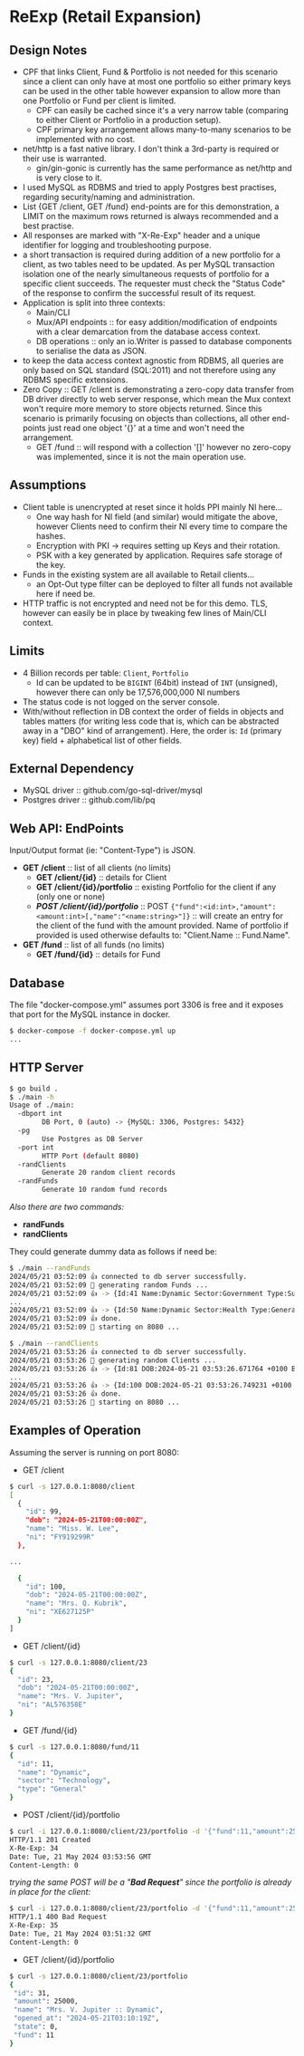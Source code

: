 # ReExp (Retail Expansion)

## Design Notes

- CPF that links Client, Fund & Portfolio is not needed for this scenario since a client can only have at most one portfolio so either primary keys can be used in the other table however expansion to allow more than one Portfolio or Fund per client is limited.
  - CPF can easily be cached since it's a very narrow table (comparing to either Client or Portfolio in a production setup).
  - CPF primary key arrangement allows many-to-many scenarios to be implemented with no cost.
- net/http is a fast native library. I don't think a 3rd-party is required or their use is warranted.
  - gin/gin-gonic is currently has the same performance as net/http and is very close to it.
- I used MySQL as RDBMS and tried to apply Postgres best practises, regarding security/naming and administration.
- List {GET /client, GET /fund} end-points are for this demonstration, a LIMIT on the maximum rows returned is always recommended and a best practise.
- All responses are marked with "X-Re-Exp" header and a unique identifier for logging and troubleshooting purpose.
- a short transaction is required during addition of a new portfolio for a client, as two tables need to be updated. As per MySQL transaction isolation one of the nearly simultaneous requests of portfolio for a specific client succeeds. The requester must check the "Status Code" of the response to confirm the successful result of its request.
- Application is split into three contexts:
  - Main/CLI
  - Mux/API endpoints :: for easy addition/modification of endpoints with a clear demarcation from the database access context.
  - DB operations :: only an io.Writer is passed to database components to serialise the data as JSON.
- to keep the data access context agnostic from RDBMS, all queries are only based on SQL standard (SQL:2011) and not therefore using any RDBMS specific extensions.
- Zero Copy :: GET /client is demonstrating a zero-copy data transfer from DB driver directly to web server response, which mean the Mux context won't require more memory to store objects returned. Since this scenario is primarily focusing on objects than collections, all other end-points just read one object '{}' at a time and won't need the arrangement.
  - GET /fund :: will respond with a collection '[]' however no zero-copy was implemented, since it is not the main operation use.

## Assumptions

- Client table is unencrypted at reset since it holds PPI mainly NI here...
  - One way hash for NI field (and similar) would mitigate the above, however Clients need to confirm their NI every time to compare the hashes.
  - Encryption with PKI -> requires setting up Keys and their rotation.
  - PSK with a key generated by application. Requires safe storage of the key.
- Funds in the existing system are all available to Retail clients...
  - an Opt-Out type filter can be deployed to filter all funds not available here if need be.
- HTTP traffic is not encrypted and need not be for this demo. TLS, however can easily be in place by tweaking few lines of Main/CLI context.

## Limits

- 4 Billion records per table: `Client`, `Portfolio`
  - Id can be updated to be `BIGINT` (64bit) instead of `INT` (unsigned), however there can only be 17,576,000,000 NI numbers
- The status code is not logged on the server console.
- With/without reflection in DB context the order of fields in objects and tables matters (for writing less code that is, which can be abstracted away in a "DBO" kind of arrangement). Here, the order is: `Id` (primary key) field + alphabetical list of other fields.

## External Dependency

- MySQL driver :: github.com/go-sql-driver/mysql
- Postgres driver :: github.com/lib/pq

## Web API: EndPoints

Input/Output format (ie: "Content-Type") is JSON.

- **GET /client** :: list of all clients (no limits)
  - **GET /client/{id}** :: details for Client
  - **GET /client/{id}/portfolio** :: existing Portfolio for the client if any (only one or none)
  - ***POST /client/{id}/portfolio*** :: POST `{"fund":<id:int>,"amount":<amount:int>[,"name":"<name:string>"]}` :: will create an entry for the client of the fund with the amount provided. Name of portfolio if provided is used otherwise defaults to: "Client.Name :: Fund.Name".
- **GET /fund** :: list of all funds (no limits)
  - **GET /fund/{id}** :: details for Fund

## Database

The file "docker-compose.yml" assumes port 3306 is free and it exposes that port for the MySQL instance in docker.

```bash
$ docker-compose -f docker-compose.yml up
...
```

## HTTP Server

```bash
$ go build .
$ ./main -h
Usage of ./main:
  -dbport int
        DB Port, 0 (auto) -> {MySQL: 3306, Postgres: 5432}
  -pg
        Use Postgres as DB Server
  -port int
        HTTP Port (default 8080)
  -randClients
        Generate 20 random client records
  -randFunds
        Generate 10 random fund records
```

*Also there are two commands:*

- **randFunds**
- **randClients**

They could generate dummy data as follows if need be:

```bash
$ ./main --randFunds
2024/05/21 03:52:09 👍 connected to db server successfully.
2024/05/21 03:52:09 📀 generating random Funds ...
2024/05/21 03:52:09 👍 -> {Id:41 Name:Dynamic Sector:Government Type:Sustainable}
...
2024/05/21 03:52:09 👍 -> {Id:50 Name:Dynamic Sector:Health Type:General}
2024/05/21 03:52:09 👍 done.
2024/05/21 03:52:09 📀 starting on 8080 ...
```

```bash
$ ./main --randClients
2024/05/21 03:53:26 👍 connected to db server successfully.
2024/05/21 03:53:26 📀 generating random Clients ...
2024/05/21 03:53:26 👍 -> {Id:81 DOB:2024-05-21 03:53:26.671764 +0100 BST m=+0.004837732 Name:Mr. I. Spark NI:KB617936J}
...
2024/05/21 03:53:26 👍 -> {Id:100 DOB:2024-05-21 03:53:26.749231 +0100 BST m=+0.082304687 Name:Mrs. Q. Kubrik NI:XE627125P}
2024/05/21 03:53:26 👍 done.
2024/05/21 03:53:26 📀 starting on 8080 ...
```

## Examples of Operation

Assuming the server is running on port 8080:

- GET /client

```bash
$ curl -s 127.0.0.1:8080/client
[
  {
    "id": 99,
    "dob": "2024-05-21T00:00:00Z",
    "name": "Miss. W. Lee",
    "ni": "FY919299R"
  },

...

  {
    "id": 100,
    "dob": "2024-05-21T00:00:00Z",
    "name": "Mrs. Q. Kubrik",
    "ni": "XE627125P"
  }
]
```

- GET /client/{id}

```bash
$ curl -s 127.0.0.1:8080/client/23
{
  "id": 23,
  "dob": "2024-05-21T00:00:00Z",
  "name": "Mrs. V. Jupiter",
  "ni": "AL576358E"
}
```

- GET /fund/{id}

```bash
$ curl -s 127.0.0.1:8080/fund/11
{
  "id": 11,
  "name": "Dynamic",
  "sector": "Technology",
  "type": "General"
}
```

- POST /client/{id}/portfolio

```bash
$ curl -i 127.0.0.1:8080/client/23/portfolio -d '{"fund":11,"amount":25000}'
HTTP/1.1 201 Created
X-Re-Exp: 34
Date: Tue, 21 May 2024 03:53:56 GMT
Content-Length: 0

```

*trying the same POST will be a "**Bad Request**" since the portfolio is already in place for the client:*

```bash
$ curl -i 127.0.0.1:8080/client/23/portfolio -d '{"fund":11,"amount":25000}'
HTTP/1.1 400 Bad Request
X-Re-Exp: 35
Date: Tue, 21 May 2024 03:51:32 GMT
Content-Length: 0

```

- GET /client/{id}/portfolio

```bash
$ curl -s 127.0.0.1:8080/client/23/portfolio
{
 "id": 31,
 "amount": 25000,
 "name": "Mrs. V. Jupiter :: Dynamic",
 "opened_at": "2024-05-21T03:10:19Z",
 "state": 0,
 "fund": 11
}
```
